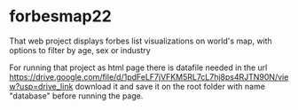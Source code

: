 # forbesmap22
That web project displays forbes list visualizations on world's map, with options to filter by age, sex or industry

For running that project as html page there is datafile needed in the url https://drive.google.com/file/d/1pdFeLF7jVFKM5RL7cL7hj8ps4RJTN90N/view?usp=drive_link
download it and save it on the root folder with name "database" before running the page.
